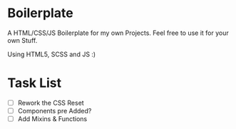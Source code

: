 # Boilerplate

A HTML/CSS/JS Boilerplate for my own Projects.
Feel free to use it for your own Stuff.

Using HTML5, SCSS and JS :)

# Task List

- [ ] Rework the CSS Reset
- [ ] Components pre Added?
- [ ] Add Mixins & Functions